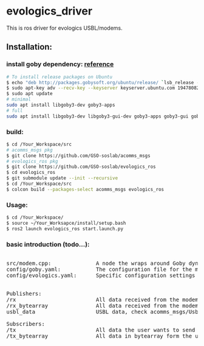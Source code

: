 # evologics_driver
This is ros driver for evologics USBL/modems.

## Installation:

### install goby dependency: [reference](https://goby.software/3.0/)
```sh
# To install release packages on Ubuntu
$ echo "deb http://packages.gobysoft.org/ubuntu/release/ `lsb_release -c -s`/" | sudo tee /etc/apt/sources.list.d/gobysoft_release.list
$ sudo apt-key adv --recv-key --keyserver keyserver.ubuntu.com 19478082E2F8D3FE
$ sudo apt update
# minimal
sudo apt install libgoby3-dev goby3-apps
# full
sudo apt install libgoby3-dev libgoby3-gui-dev goby3-apps goby3-gui goby3-doc goby3-test libgoby3-moos-dev goby3-moos
```

### build:
```sh
$ cd /Your_Workspace/src
# acomms_msgs pkg
$ git clone https://github.com/GSO-soslab/acomms_msgs
# evologics_ros pkg
$ git clone https://github.com/GSO-soslab/evologics_ros
$ cd evologics_ros
$ git submodule update --init --recursive
$ cd /Your_Workspace/src
$ colcon build --packages-select acomms_msgs evologics_ros
```

### Usage:
```sh
$ cd /Your_Workspace/
$ source ~/Your_Worksapce/install/setup.bash
$ ros2 launch evologics_ros start.launch.py
```

### basic introduction (todo...):
<pre>

src/modem.cpp:              A node the wraps around Goby dynamic buffer for queuing messages and MAC manager for Time Division Multiple Access (TDMA).
config/goby.yaml:           The configuration file for the modem node. The user should select the device driver (evologics/seatrac) they would like to use and define their dynamic buffer.
config/evologics.yaml:      Specific configuration settings for the evologics modem/usbl.


Publishers:
/rx                         All data received from the modem driver
/rx_bytearray               All data received from the modem driver in the bytearray form
usbl_data                   USBL data, check acomms_msgs/UsblData

Subscribers:
/tx                         All data the user wants to send
/tx_bytearray               All data in bytearray form the user wants to send

</pre>